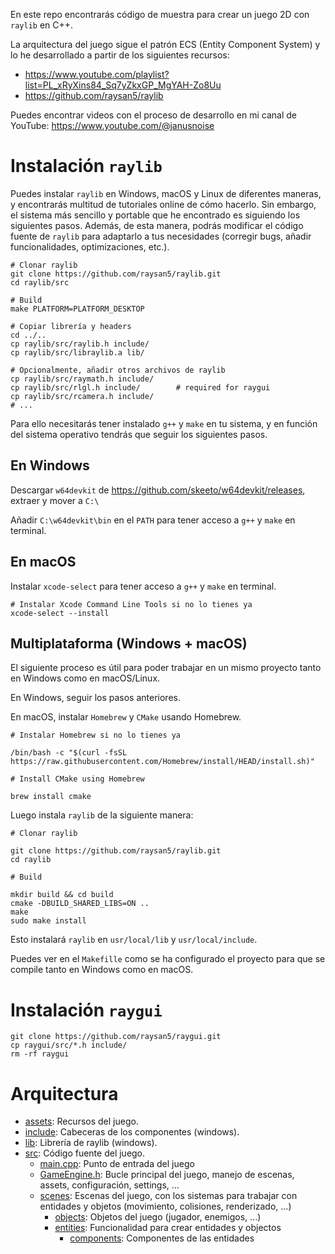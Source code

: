 En este repo encontrarás código de muestra para crear un juego 2D con `raylib` en C++.

La arquitectura del juego sigue el patrón ECS (Entity Component System) y lo he desarrollado a partir de los siguientes recursos:

- https://www.youtube.com/playlist?list=PL_xRyXins84_Sq7yZkxGP_MgYAH-Zo8Uu
- https://github.com/raysan5/raylib

Puedes encontrar videos con el proceso de desarrollo en mi canal de YouTube: https://www.youtube.com/@janusnoise

# Instalación `raylib`

Puedes instalar `raylib` en Windows, macOS y Linux de diferentes maneras, y encontrarás multitud de tutoriales online de cómo hacerlo. Sin embargo, el sistema más sencillo y portable que he encontrado es siguiendo los siguientes pasos. Además, de esta manera, podrás modificar el código fuente de `raylib` para adaptarlo a tus necesidades (corregir bugs, añadir funcionalidades, optimizaciones, etc.).

```
# Clonar raylib
git clone https://github.com/raysan5/raylib.git
cd raylib/src

# Build
make PLATFORM=PLATFORM_DESKTOP

# Copiar librería y headers
cd ../..
cp raylib/src/raylib.h include/
cp raylib/src/libraylib.a lib/

# Opcionalmente, añadir otros archivos de raylib
cp raylib/src/raymath.h include/
cp raylib/src/rlgl.h include/        # required for raygui
cp raylib/src/rcamera.h include/
# ...
```

Para ello necesitarás tener instalado `g++` y `make` en tu sistema, y en función del sistema operativo tendrás que seguir los siguientes pasos.

## En Windows

Descargar `w64devkit` de https://github.com/skeeto/w64devkit/releases, extraer y mover a `C:\`

Añadir `C:\w64devkit\bin` en el `PATH` para tener acceso a `g++` y `make` en terminal.

## En macOS

Instalar `xcode-select` para tener acceso a `g++` y `make` en terminal.

```
# Instalar Xcode Command Line Tools si no lo tienes ya
xcode-select --install
```

## Multiplataforma (Windows + macOS)

El siguiente proceso es útil para poder trabajar en un mismo proyecto tanto en Windows como en macOS/Linux.

En Windows, seguir los pasos anteriores.

En macOS, instalar `Homebrew` y `CMake` usando Homebrew.

```
# Instalar Homebrew si no lo tienes ya

/bin/bash -c "$(curl -fsSL https://raw.githubusercontent.com/Homebrew/install/HEAD/install.sh)"

# Install CMake using Homebrew

brew install cmake
```

Luego instala `raylib` de la siguiente manera:

```
# Clonar raylib

git clone https://github.com/raysan5/raylib.git
cd raylib

# Build

mkdir build && cd build
cmake -DBUILD_SHARED_LIBS=ON ..
make
sudo make install
```

Esto instalará `raylib` en `usr/local/lib` y `usr/local/include`.

Puedes ver en el `Makefille` como se ha configurado el proyecto para que se compile tanto en Windows como en macOS.

# Instalación `raygui`

```
git clone https://github.com/raysan5/raygui.git
cp raygui/src/*.h include/
rm -rf raygui
```

# Arquitectura

- [assets](assets): Recursos del juego.
- [include](include): Cabeceras de los componentes (windows).
- [lib](lib): Librería de raylib (windows).
- [src](src): Código fuente del juego.
  - [main.cpp](src/main.cpp): Punto de entrada del juego
  - [GameEngine.h](src/GameEngine.h): Bucle principal del juego, manejo de escenas, assets, configuración, settings, ...
  - [scenes](src/scenes): Escenas del juego, con los sistemas para trabajar con entidades y objetos (movimiento, colisiones, renderizado, ...)
    - [objects](src/scenes/objects): Objetos del juego (jugador, enemigos, ...)
    - [entities](src/scenes/entities): Funcionalidad para crear entidades y objectos
      - [components](src/scenes/entities/components): Componentes de las entidades
